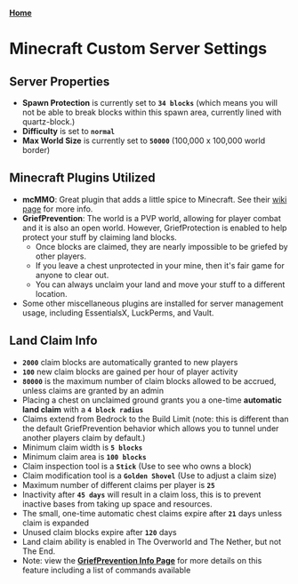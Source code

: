 **[Home](https://crispylegumes.com)**
# Minecraft Custom Server Settings

## Server Properties
- **Spawn Protection** is currently set to **`34 blocks`** (which means you will not be able to break blocks within this spawn area, currently lined with quartz-block.)
- **Difficulty** is set to **`normal`**
- **Max World Size** is currently set to **`50000`** (100,000 x 100,000 world border)

## Minecraft Plugins Utilized
- **mcMMO**: Great plugin that adds a little spice to Minecraft.  See their [wiki page](https://wiki.mcmmo.org/) for more info.
- **GriefPrevention**: The world is a PVP world, allowing for player combat and it is also an open world.  However, GriefProtection is enabled to help protect your stuff by claiming land blocks.
  - Once blocks are claimed, they are nearly impossible to be griefed by other players.
  - If you leave a chest unprotected in your mine, then it's fair game for anyone to clear out.
  - You can always unclaim your land and move your stuff to a different location.
- Some other miscellaneous plugins are installed for server management usage, including EssentialsX, LuckPerms, and Vault.

## Land Claim Info
- **`2000`** claim blocks are automatically granted to new players
- **`100`** new claim blocks are gained per hour of player activity
- **`80000`** is the maximum number of claim blocks allowed to be accrued, unless claims are granted by an admin
- Placing a chest on unclaimed ground grants you a one-time **automatic land claim** with a **`4 block radius`**
- Claims extend from Bedrock to the Build Limit (note: this is different than the default GriefPrevention behavior which allows you to tunnel under another players claim by default.)
- Minimum claim width is **`5 blocks`**
- Minimum claim area is **`100 blocks`**
- Claim inspection tool is a **`Stick`**  (Use to see who owns a block)
- Claim modification tool is a **`Golden Shovel`**  (Use to adjust a claim size)
- Maximum number of different claims per player is **`25`**
- Inactivity after **`45 days`** will result in a claim loss, this is to prevent inactive bases from taking up space and resources.
- The small, one-time automatic chest claims expire after **`21`** days unless claim is expanded
- Unused claim blocks expire after **`120`** days
- Land claim ability is enabled in The Overworld and The Nether, but not The End.
- Note: view the **[GriefPrevention Info Page](https://crispylegumes.com/grief-prevention-info.html)** for more details on this feature including a list of commands available
